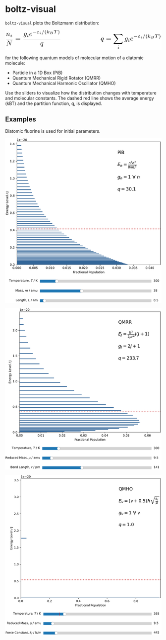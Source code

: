# boltz-visual

`boltz-visual` plots the Boltzmann distribution:

![Population](./img/boltzeqn.png)

for the following quantum models of molecular motion of a diatomic molecule:

* Particle in a 1D Box (PiB)
* Quantum Mechanical Rigid Rotator (QMRR)
* Quantum Mechanical Harmonic Oscillator (QMHO)

Use the sliders to visualize how the distribution changes with temperature and molecular constants.
The dashed red line shows the average energy (kBT) and the partition function, q, is displayed.

## Examples
Diatomic fluorine is used for initial parameters.

![PiB](./img/PiB.png)

![QMRR](./img/QMRR.png)

![QMHO](./img/QMHO.png)
